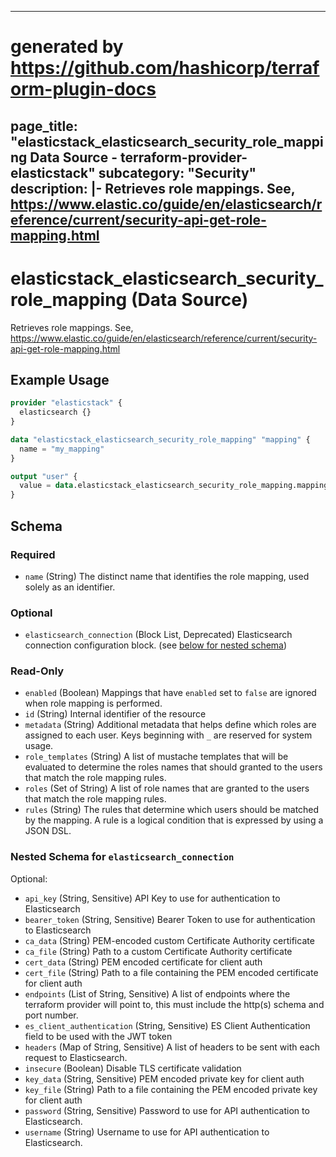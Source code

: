 
---
# generated by https://github.com/hashicorp/terraform-plugin-docs
page_title: "elasticstack_elasticsearch_security_role_mapping Data Source - terraform-provider-elasticstack"
subcategory: "Security"
description: |-
  Retrieves role mappings. See, https://www.elastic.co/guide/en/elasticsearch/reference/current/security-api-get-role-mapping.html
---

# elasticstack_elasticsearch_security_role_mapping (Data Source)

Retrieves role mappings. See, https://www.elastic.co/guide/en/elasticsearch/reference/current/security-api-get-role-mapping.html

## Example Usage

```terraform
provider "elasticstack" {
  elasticsearch {}
}

data "elasticstack_elasticsearch_security_role_mapping" "mapping" {
  name = "my_mapping"
}

output "user" {
  value = data.elasticstack_elasticsearch_security_role_mapping.mapping.name
}
```

<!-- schema generated by tfplugindocs -->
## Schema

### Required

- `name` (String) The distinct name that identifies the role mapping, used solely as an identifier.

### Optional

- `elasticsearch_connection` (Block List, Deprecated) Elasticsearch connection configuration block. (see [below for nested schema](#nestedblock--elasticsearch_connection))

### Read-Only

- `enabled` (Boolean) Mappings that have `enabled` set to `false` are ignored when role mapping is performed.
- `id` (String) Internal identifier of the resource
- `metadata` (String) Additional metadata that helps define which roles are assigned to each user. Keys beginning with `_` are reserved for system usage.
- `role_templates` (String) A list of mustache templates that will be evaluated to determine the roles names that should granted to the users that match the role mapping rules.
- `roles` (Set of String) A list of role names that are granted to the users that match the role mapping rules.
- `rules` (String) The rules that determine which users should be matched by the mapping. A rule is a logical condition that is expressed by using a JSON DSL.

<a id="nestedblock--elasticsearch_connection"></a>
### Nested Schema for `elasticsearch_connection`

Optional:

- `api_key` (String, Sensitive) API Key to use for authentication to Elasticsearch
- `bearer_token` (String, Sensitive) Bearer Token to use for authentication to Elasticsearch
- `ca_data` (String) PEM-encoded custom Certificate Authority certificate
- `ca_file` (String) Path to a custom Certificate Authority certificate
- `cert_data` (String) PEM encoded certificate for client auth
- `cert_file` (String) Path to a file containing the PEM encoded certificate for client auth
- `endpoints` (List of String, Sensitive) A list of endpoints where the terraform provider will point to, this must include the http(s) schema and port number.
- `es_client_authentication` (String, Sensitive) ES Client Authentication field to be used with the JWT token
- `headers` (Map of String, Sensitive) A list of headers to be sent with each request to Elasticsearch.
- `insecure` (Boolean) Disable TLS certificate validation
- `key_data` (String, Sensitive) PEM encoded private key for client auth
- `key_file` (String) Path to a file containing the PEM encoded private key for client auth
- `password` (String, Sensitive) Password to use for API authentication to Elasticsearch.
- `username` (String) Username to use for API authentication to Elasticsearch.

